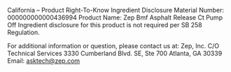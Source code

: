  
 
 
California – Product Right-To-Know Ingredient Disclosure 
Material Number: 000000000000436994 
Product Name: Zep Bmf Asphalt Release Ct Pump Off 
Ingredient disclosure for this product is not required per SB 258 Regulation. 
 
For additional information or question, please contact us at: 
Zep, Inc. 
C/O Technical Services 
3330 Cumberland Blvd. SE, Ste 700 
Atlanta, GA 30339 
Email: asktech@zep.com 
 
 
 
 
